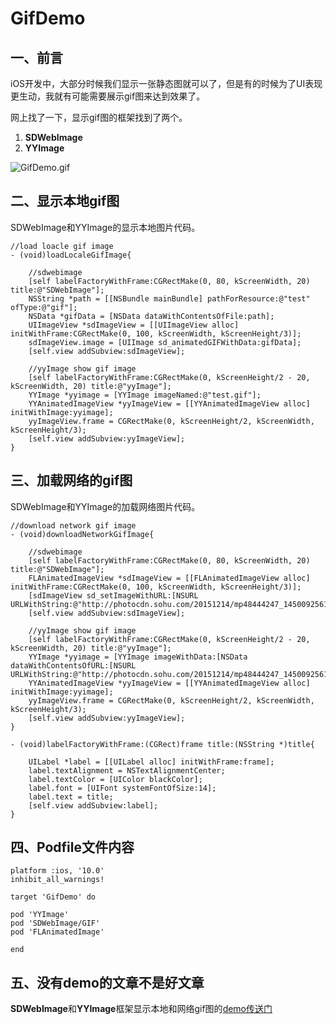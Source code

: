 # GifDemo

## 一、前言
iOS开发中，大部分时候我们显示一张静态图就可以了，但是有的时候为了UI表现更生动，我就有可能需要展示gif图来达到效果了。

网上找了一下，显示gif图的框架找到了两个。

1. **SDWebImage**
2. **YYImage**

![GifDemo.gif](https://upload-images.jianshu.io/upload_images/767049-7598a4efd686c9bc.gif?imageMogr2/auto-orient/strip)

## 二、显示本地gif图
SDWebImage和YYImage的显示本地图片代码。

```
//load loacle gif image
- (void)loadLocaleGifImage{
    
    //sdwebimage
    [self labelFactoryWithFrame:CGRectMake(0, 80, kScreenWidth, 20) title:@"SDWebImage"];
    NSString *path = [[NSBundle mainBundle] pathForResource:@"test" ofType:@"gif"];
    NSData *gifData = [NSData dataWithContentsOfFile:path];
    UIImageView *sdImageView = [[UIImageView alloc] initWithFrame:CGRectMake(0, 100, kScreenWidth, kScreenHeight/3)];
    sdImageView.image = [UIImage sd_animatedGIFWithData:gifData];
    [self.view addSubview:sdImageView];
    
    //yyImage show gif image
    [self labelFactoryWithFrame:CGRectMake(0, kScreenHeight/2 - 20, kScreenWidth, 20) title:@"yyImage"];
    YYImage *yyimage = [YYImage imageNamed:@"test.gif"];
    YYAnimatedImageView *yyImageView = [[YYAnimatedImageView alloc] initWithImage:yyimage];
    yyImageView.frame = CGRectMake(0, kScreenHeight/2, kScreenWidth, kScreenHeight/3);
    [self.view addSubview:yyImageView];
}
```


## 三、加载网络的gif图

SDWebImage和YYImage的加载网络图片代码。


```
//download network gif image
- (void)downloadNetworkGifImage{
    
    //sdwebimage
    [self labelFactoryWithFrame:CGRectMake(0, 80, kScreenWidth, 20) title:@"SDWebImage"];
    FLAnimatedImageView *sdImageView = [[FLAnimatedImageView alloc] initWithFrame:CGRectMake(0, 100, kScreenWidth, kScreenHeight/3)];
    [sdImageView sd_setImageWithURL:[NSURL URLWithString:@"http://photocdn.sohu.com/20151214/mp48444247_1450092561460_10.gif"]];
    [self.view addSubview:sdImageView];
    
    //yyImage show gif image
    [self labelFactoryWithFrame:CGRectMake(0, kScreenHeight/2 - 20, kScreenWidth, 20) title:@"yyImage"];
    YYImage *yyimage = [YYImage imageWithData:[NSData dataWithContentsOfURL:[NSURL URLWithString:@"http://photocdn.sohu.com/20151214/mp48444247_1450092561460_10.gif"]]];
    YYAnimatedImageView *yyImageView = [[YYAnimatedImageView alloc] initWithImage:yyimage];
    yyImageView.frame = CGRectMake(0, kScreenHeight/2, kScreenWidth, kScreenHeight/3);
    [self.view addSubview:yyImageView];
}

- (void)labelFactoryWithFrame:(CGRect)frame title:(NSString *)title{
    
    UILabel *label = [[UILabel alloc] initWithFrame:frame];
    label.textAlignment = NSTextAlignmentCenter;
    label.textColor = [UIColor blackColor];
    label.font = [UIFont systemFontOfSize:14];
    label.text = title;
    [self.view addSubview:label];
}
```

## 四、Podfile文件内容

```
platform :ios, '10.0'
inhibit_all_warnings!

target 'GifDemo' do

pod 'YYImage'
pod 'SDWebImage/GIF'
pod 'FLAnimatedImage'

end
```
## 五、没有demo的文章不是好文章

**SDWebImage**和**YYImage**框架显示本地和网络gif图的[demo传送门](https://github.com/ningjianwen/GifDemo.git)
